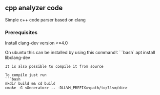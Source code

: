 ## cpp analyzer code
Simple c++ code parser based on clang

### Prerequisites
Install clang-dev version >=4.0

On ubuntu this can be installed by using this command!:
```bash`
apt install libclang-dev
````
It is also possible to compile it from source

To compile just run
```bash
mkdir build && cd build
cmake -G <Generator> .. -DLLVM_PREFIX=<path/to/llvm/dir>
````
